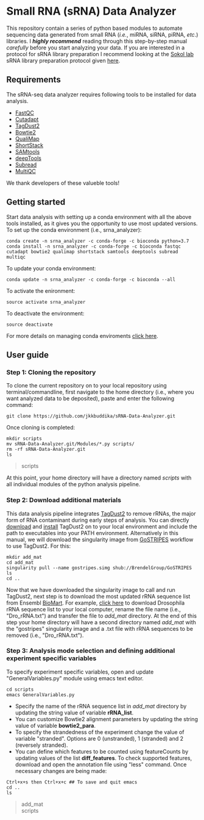 # Small RNA (sRNA) Data Analyzer

This repository contain a series of python based modules to automate sequencing data generated from small RNA (*i.e.*, miRNA, siRNA, piRNA, *etc*.) libraries. I ***highly recommend*** reading through this step-by-step manual *carefully* before you start analyzing your data. If you are interested in a protocol for sRNA library preparation I recommend looking at the [Sokol lab](http://sokollab.mystrikingly.com/) sRNA library preparation protocol given [here](http://sokollab.mystrikingly.com/).

## Requirements
The sRNA-seq data analyzer requires following tools to be installed for data analysis.

- [FastQC](https://www.bioinformatics.babraham.ac.uk/projects/fastqc/)
- [Cutadapt](https://cutadapt.readthedocs.io/en/stable/)
- [TagDust2](http://tagdust.sourceforge.net/)
- [Bowtie2](http://bowtie-bio.sourceforge.net/bowtie2/index.shtml)
- [QualiMap](http://qualimap.bioinfo.cipf.es/)
- [ShortStack](https://github.com/MikeAxtell/ShortStack)
- [SAMtools](https://github.com/samtools/samtools)
- [deepTools](https://github.com/deeptools/deepTools/)
- [Subread](http://subread.sourceforge.net/)
- [MultiQC](https://github.com/ewels/MultiQC)

We thank developers of these valueble tools!

## Getting started
Start data analysis with setting up a conda environment with all the above tools installed, as it gives you the opportunity to use most updated versions. To set up the conda environment (i.e., srna_analyzer):
```
conda create -n srna_analyzer -c conda-forge -c bioconda python=3.7
conda install -n srna_analyzer -c conda-forge -c bioconda fastqc cutadapt bowtie2 qualimap shortstack samtools deeptools subread multiqc
```
To update your conda environment:
```
conda update -n srna_analyzer -c conda-forge -c bioconda --all
```
To activate the enironment:
```
source activate srna_analyzer
```
To deactivate the environment:
```
source deactivate
```
For more details on managing conda enviroments [click here](https://docs.conda.io/projects/conda/en/latest/user-guide/tasks/manage-environments.html#).

## User guide
### Step 1: Cloning the repository
To clone the current repository on to your local repository using terminal/commandline, first navigate to the home directory (i.e., where you want analyzed data to be deposited), paste and enter the following command:
```
git clone https://github.com/jkkbuddika/sRNA-Data-Analyzer.git
```
Once cloning is completed:
```
mkdir scripts
mv sRNA-Data-Analyzer.git/Modules/*.py scripts/
rm -rf sRNA-Data-Analyzer.git
ls
```
> scripts   

At this point, your home directory will have a directory named *scripts* with all individual modules of the python analysis pipeline.
### Step 2: Download additional materials
This data analysis pipeline integrates [TagDust2](http://tagdust.sourceforge.net/) to remove rRNAs, the major form of RNA contaminant during early steps of analysis. You can directly [download](https://sourceforge.net/projects/tagdust/) and [install](http://tagdust.sourceforge.net/#install) TagDust2 on to your local environment and include the path to executables into your PATH environment. Alternatively in this manual, we will download the singularity image from [GoSTRIPES](https://github.com/BrendelGroup/GoSTRIPES) workflow to use TagDust2. For this:
```
mkdir add_mat
cd add_mat
singularity pull --name gostripes.simg shub://BrendelGroup/GoSTRIPES
ls
cd ..
```
Now that we have downloaded the singularity image to call and run TagDust2, next step is to download the most updated rRNA sequence list from Ensembl [BioMart](http://useast.ensembl.org/biomart/martview/b56f6bc18af941cb4a61c1ef121b91d1). For example, [click here](https://www.ensembl.org/biomart/martview/67dcc0a3e364a6154fcdfd992dcdbdf2) to download Drosophila rRNA sequence list to your local computer, rename the file name (i.e., "Dro_rRNA.txt") and transfer the file to *add_mat* directory.
At the end of this step your home directory will have a second directory named *add_mat* with the "gostripes" singularity image and a .txt file with rRNA sequences to be removed (i.e., "Dro_rRNA.txt").
### Step 3: Analysis mode selection and defining additional experiment specific variables
To specify experiment specific variables, open and update "GeneralVariables.py" module using emacs text editor.
```
cd scripts
emacs GeneralVariables.py
```
- Specify the name of the rRNA sequence list in *add_mat* directory by updating the string value of variable **rRNA_list**.
- You can customize Bowtie2 alignment parameters by updating the string value of variable **bowtie2_para**.
- To specify the strandedness of the experiment change the value of variable "stranded". Options are 0 (unstranded), 1 (stranded) and 2 (reversely stranded).
- You can define which features to be counted using featureCounts by updating values of the list **diff_features**. To check supported features, download and open the annotation file using "less" command.
Once necessary changes are being made:
```
Ctrl+x+s then Ctrl+x+c ## To save and quit emacs
cd ..
ls
```
> add_mat  
> scripts
